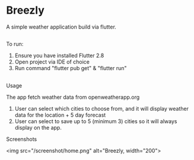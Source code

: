 # Breezly
A simple weather application build via flutter.

##

To run:

1. Ensure you have installed Flutter 2.8
2. Open project via IDE of choice
3. Run command "flutter pub get" & "flutter run"

##

Usage

The app fetch weather data from openweatherapp.org

1. User can select which cities to choose from, and it will display weather data for the location + 5 day forecast
2. User can select to save up to 5 (minimum 3) cities so it will always display on the app.

Screenshots

<img src="/screenshot/home.png" alt="Breezly, width="200">
 

